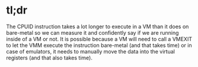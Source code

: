 # tl;dr
The CPUID instruction takes a lot longer to execute in a VM than it does on bare-metal so we can measure it and confidently say if we are running inside of a VM or not. It is possible because a VM will need to call a VMEXIT to let the VMM execute the instruction bare-metal (and that takes time) or in case of emulators, it needs to manually move the data into the virtual registers (and that also takes time).
